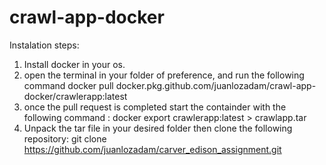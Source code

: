 # crawl-app-docker

Instalation steps:

1. Install docker in your os.
2. open the terminal in your folder of preference, and run the following command 
 docker pull docker.pkg.github.com/juanlozadam/crawl-app-docker/crawlerapp:latest
3. once the pull request is completed start the containder with the following command :
docker export crawlerapp:latest > crawlapp.tar
4. Unpack the tar file in your desired folder then clone the following repository:
git clone https://github.com/juanlozadam/carver_edison_assignment.git
